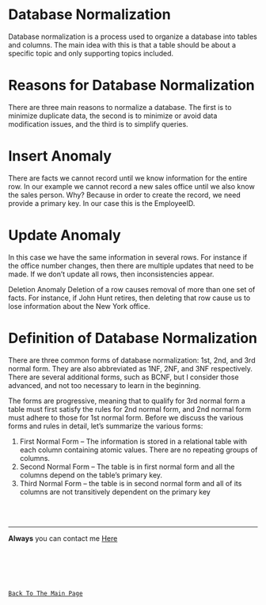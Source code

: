 # Database Normalization

Database normalization is a process used to organize a database into tables and columns. The main idea with this is that a table should be about a specific topic and only supporting topics included.

# Reasons for Database Normalization

There are three main reasons to normalize a database. The first is to minimize duplicate data, the second is to minimize or avoid data modification issues, and the third is to simplify queries.

# Insert Anomaly

There are facts we cannot record until we know information for the entire row. In our example we cannot record a new sales office until we also know the sales person. Why? Because in order to create the record, we need provide a primary key. In our case this is the EmployeeID.

# Update Anomaly

In this case we have the same information in several rows. For instance if the office number changes, then there are multiple updates that need to be made. If we don’t update all rows, then inconsistencies appear.

Deletion Anomaly
Deletion of a row causes removal of more than one set of facts. For instance, if John Hunt retires, then deleting that row cause us to lose information about the New York office.

# Definition of Database Normalization

There are three common forms of database normalization: 1st, 2nd, and 3rd normal form. They are also abbreviated as 1NF, 2NF, and 3NF respectively. There are several additional forms, such as BCNF, but I consider those advanced, and not too necessary to learn in the beginning.

The forms are progressive, meaning that to qualify for 3rd normal form a table must first satisfy the rules for 2nd normal form, and 2nd normal form must adhere to those for 1st normal form. Before we discuss the various forms and rules in detail, let’s summarize the various forms:

1. First Normal Form – The information is stored in a relational table with each column containing atomic values. There are no repeating groups of columns.
2. Second Normal Form – The table is in first normal form and all the columns depend on the table’s primary key.
3. Third Normal Form – the table is in second normal form and all of its columns are not transitively dependent on the primary key


<br>
<br>
<hr>

**Always** you can contact me [Here](https://3madov-77.github.io/Side-Projects/Me/index.html)

<br>
<br>
<br>
<br>

[`Back To The Main Page`](https://3madov-77.github.io/Reading-Notes/)
